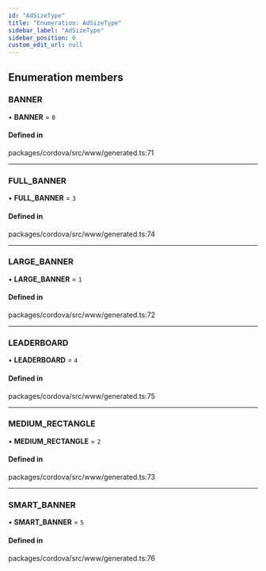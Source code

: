 ```yaml
---
id: "AdSizeType"
title: "Enumeration: AdSizeType"
sidebar_label: "AdSizeType"
sidebar_position: 0
custom_edit_url: null
---
```


## Enumeration members

### BANNER

• **BANNER** = `0`

#### Defined in

packages/cordova/src/www/generated.ts:71

___

### FULL\_BANNER

• **FULL\_BANNER** = `3`

#### Defined in

packages/cordova/src/www/generated.ts:74

___

### LARGE\_BANNER

• **LARGE\_BANNER** = `1`

#### Defined in

packages/cordova/src/www/generated.ts:72

___

### LEADERBOARD

• **LEADERBOARD** = `4`

#### Defined in

packages/cordova/src/www/generated.ts:75

___

### MEDIUM\_RECTANGLE

• **MEDIUM\_RECTANGLE** = `2`

#### Defined in

packages/cordova/src/www/generated.ts:73

___

### SMART\_BANNER

• **SMART\_BANNER** = `5`

#### Defined in

packages/cordova/src/www/generated.ts:76
